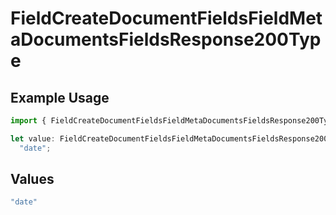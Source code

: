 # FieldCreateDocumentFieldsFieldMetaDocumentsFieldsResponse200Type

## Example Usage

```typescript
import { FieldCreateDocumentFieldsFieldMetaDocumentsFieldsResponse200Type } from "@documenso/sdk-typescript/models/operations";

let value: FieldCreateDocumentFieldsFieldMetaDocumentsFieldsResponse200Type =
  "date";
```

## Values

```typescript
"date"
```